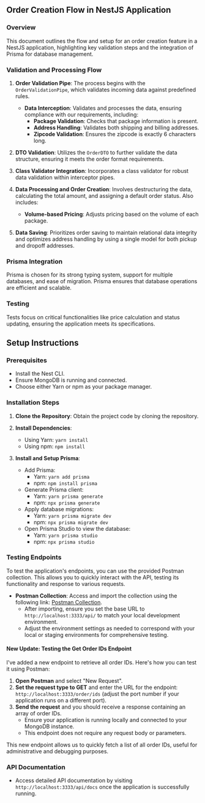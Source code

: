 ## Order Creation Flow in NestJS Application

### Overview
This document outlines the flow and setup for an order creation feature in a NestJS application, highlighting key validation steps and the integration of Prisma for database management.

### Validation and Processing Flow

1. **Order Validation Pipe**: The process begins with the `OrderValidationPipe`, which validates incoming data against predefined rules.
   - **Data Interception**: Validates and processes the data, ensuring compliance with our requirements, including:
     - **Package Validation**: Checks that package information is present.
     - **Address Handling**: Validates both shipping and billing addresses.
     - **Zipcode Validation**: Ensures the zipcode is exactly 6 characters long.

2. **DTO Validation**: Utilizes the `OrderDTO` to further validate the data structure, ensuring it meets the order format requirements.

3. **Class Validator Integration**: Incorporates a class validator for robust data validation within interceptor pipes.

4. **Data Processing and Order Creation**: Involves destructuring the data, calculating the total amount, and assigning a default order status. Also includes:
   - **Volume-based Pricing**: Adjusts pricing based on the volume of each package.

5. **Data Saving**: Prioritizes order saving to maintain relational data integrity and optimizes address handling by using a single model for both pickup and dropoff addresses.

### Prisma Integration

Prisma is chosen for its strong typing system, support for multiple databases, and ease of migration. Prisma ensures that database operations are efficient and scalable.

### Testing

Tests focus on critical functionalities like price calculation and status updating, ensuring the application meets its specifications.

## Setup Instructions

### Prerequisites

- Install the Nest CLI.
- Ensure MongoDB is running and connected.
- Choose either Yarn or npm as your package manager.

### Installation Steps

1. **Clone the Repository**: Obtain the project code by cloning the repository.

2. **Install Dependencies**:
   - Using Yarn: `yarn install`
   - Using npm: `npm install`

3. **Install and Setup Prisma**:
   - Add Prisma: 
     - Yarn: `yarn add prisma`
     - npm: `npm install prisma`
   - Generate Prisma client:
     - Yarn: `yarn prisma generate`
     - npm: `npx prisma generate`
   - Apply database migrations:
     - Yarn: `yarn prisma migrate dev`
     - npm: `npx prisma migrate dev`
   - Open Prisma Studio to view the database:
     - Yarn: `yarn prisma studio`
     - npm: `npx prisma studio`

### Testing Endpoints

To test the application's endpoints, you can use the provided Postman collection. This allows you to quickly interact with the API, testing its functionality and response to various requests.

- **Postman Collection**: Access and import the collection using the following link: [Postman Collection](https://api.postman.com/collections/10865182-7d9c935c-b12a-4709-9fb2-6c0b25916d63?access_key=PMAT-01HSV5DRRH21QZ9PE1NT94TT5J).
  - After importing, ensure you set the base URL to `http://localhost:3333/api/` to match your local development environment.
  - Adjust the environment settings as needed to correspond with your local or staging environments for comprehensive testing.

#### New Update: Testing the Get Order IDs Endpoint

I've added a new endpoint to retrieve all order IDs. Here's how you can test it using Postman:

1. **Open Postman** and select "New Request".
2. **Set the request type to GET** and enter the URL for the endpoint: `http://localhost:3333/order/ids` (adjust the port number if your application runs on a different port).
3. **Send the request** and you should receive a response containing an array of order IDs.
   - Ensure your application is running locally and connected to your MongoDB instance.
   - This endpoint does not require any request body or parameters.

This new endpoint allows us to quickly fetch a list of all order IDs, useful for administrative and debugging purposes.



### API Documentation

- Access detailed API documentation by visiting `http://localhost:3333/api/docs` once the application is successfully running.
